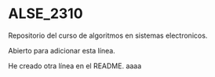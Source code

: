 # ALSE_2310
Repositorio del curso de algoritmos en sistemas electronicos.

Abierto para adicionar esta línea.

He creado otra línea en el README.
aaaa
